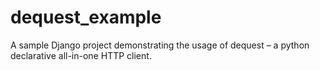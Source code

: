 
# dequest_example

A sample Django project demonstrating the usage of dequest – a python declarative all-in-one HTTP client.


